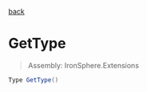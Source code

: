 ﻿

[back](/IronSphere.Extensions/types/CultureInfoExtension)

# GetType

> Assembly: IronSphere.Extensions

```csharp
Type GetType()
```



 